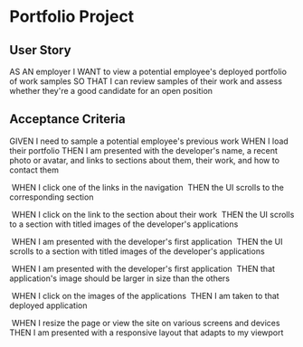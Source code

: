 # Portfolio Project

## User Story

AS AN employer
I WANT to view a potential employee's deployed portfolio of work samples
SO THAT I can review samples of their work and assess whether they're a good candidate for an open position

## Acceptance Criteria

GIVEN I need to sample a potential employee's previous work
	WHEN I load their portfolio
	THEN I am presented with the developer's name, a recent photo or avatar, and links to sections 	about them, their work, and how to contact them

​	WHEN I click one of the links in the navigation
​	THEN the UI scrolls to the corresponding section

​	WHEN I click on the link to the section about their work
​	THEN the UI scrolls to a section with titled images of the developer's applications

​	WHEN I am presented with the developer's first application
​	THEN the UI scrolls to a section with titled images of the developer's applications

​	WHEN I am presented with the developer's first application
​	THEN that application's image should be larger in size than the others

​	WHEN I click on the images of the applications
​	THEN I am taken to that deployed application

​	WHEN I resize the page or view the site on various screens and devices
​	THEN I am presented with a responsive layout that adapts to my viewport